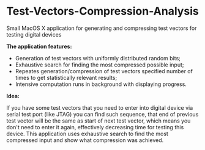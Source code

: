 # Test-Vectors-Compression-Analysis
Small MacOS X application for generating and compressing test vectors for testing digital devices


**The application features:**
- Generation of test vectors with uniformly distributed random bits;
- Exhaustive search for finding the most compressed possible input;
- Repeates generation/compression of test vectors specified number of times to get statistically relevant results;
- Intensive computation runs in background with displaying progress.


**Idea:**

If you have some test vectors that you need to enter into digital device via serial test port (like JTAG) you can find such sequence, that end of previous test vector will be the same as start of next test vector, which means you don't need to enter it again, effectively decreasing time for testing this device. 
This application uses exhaustive search to find the most compressed input and show what compression was achieved.
